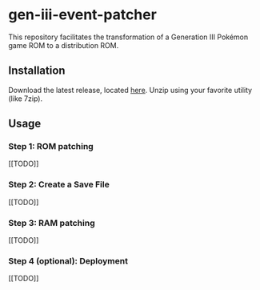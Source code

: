 # gen-iii-event-patcher
This repository facilitates the transformation of a Generation III Pokémon game ROM to a distribution ROM.
## Installation
Download the latest release, located [here](https://example.com).
Unzip using your favorite utility (like 7zip).
## Usage
### Step 1: ROM patching
\[\[TODO\]\]
### Step 2: Create a Save File
\[\[TODO\]\]
### Step 3: RAM patching
\[\[TODO\]\]
### Step 4 (optional): Deployment
\[\[TODO\]\]
